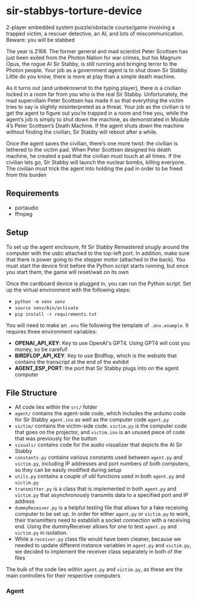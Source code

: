 # sir-stabbys-torture-device

2-player embedded system puzzle/obstacle course/game involving a trapped victim, a rescuer detective, an AI, and lots of miscommunication. Beware: you will be stabbed

The year is 2168. The former general and mad scientist Peter Scottsen has just been exiled from the Photon Nation for war crimes, but his Magnum Opus, the rogue AI Sir Stabby, is still running and bringing terror to the Photon people. Your job as a government agent is to shut down Sir Stabby. Little do you know, there is more at play than a simple death machine.

As it turns out (and unbeknownst to the typing player), there is a civilian locked in a room far from you who is the real Sir Stabby. Unfortunately, the mad supervillain Peter Scottsen has made it so that everything the victim tries to say is slightly misinterpreted as a threat. Your job as the civilian is to get the agent to figure out you’re trapped in a room and free you, while the agent’s job is simply to shut down the machine, as demonstrated in Module 4’s Peter Scottsen’s Death Machine. If the agent shuts down the machine without finding the civilian, Sir Stabby will reboot after a while.

Once the agent saves the civilian, there’s one more twist: the civilian is tethered to the victim pad. When Peter Scottsen designed his death machine, he created a pad that the civilian must touch at all times. If the civilian lets go, Sir Stabby will launch the nuclear bombs, killing everyone. The civilian must trick the agent into holding the pad in order to be freed from this burden

## Requirements

- portaudio
- ffmpeg

## Setup

To set up the agent enclosure, fit Sir Stabby Remastered snugly around the computer with the usbc attached to the top-left port. In addition, make sure that there is power going to the stepper motor (attached in the back). You must start the device first before the Python script starts running, but once you start them, the game will reset/wait on its own

Once the cardboard device is plugged in, you can run the Python script. Set up the virtual environment with the following steps:

- `python -m venv venv`
- `source venv/bin/activate`
- `pip install -r requirements.txt`

You will need to make an `.env` file following the template of `.env.example`. It requires three environment variables:

- **OPENAI_API_KEY**: Key to use OpenAI's GPT4. Using GPT4 will cost you money, so be careful!
- **BIRDFLOP_API_KEY**: Key to use Birdflop, which is the website that contains the transcript at the end of the exhibit
- **AGENT_ESP_PORT**: the port that Sir Stabby plugs into on the agent computer

## File Structure

- All code lies within the `src/` folder
- `agent/` contains the agent-side code, which includes the arduino code for Sir Stabby `agent.ino` as well as the computer code `agent.py`
- `victim/` contains the victim-side code. `victim.py` is the computer code that goes on the projector, and `victim.ino` is an unused piece of code that was previously for the button
- `visuals/` contains code for the audio visualizer that depicts the AI Sir Stabby
- `constants.py` contains various constants used between `agent.py` and `victim.py`, including IP addresses and port numbers of both computers, so they can be easily modified during setup
- `utils.py` contains a couple of util functions used in both `agent.py` and `victim.py`
- `transmitter.py` is a class that is implemented in both `agent.py` and `victim.py` that asynchronously transmits data to a specified port and IP address
- `dummyReceiver.py` is a helpful testing file that allows for a fake receiving computer to be set up. In order for either `agent.py` or `victim.py` to work, their transmitters need to establish a socket connection with a receiving end. Using the dummyReceiver allows for one to test `agent.py` and `victim.py` in isolation.
- While a `receiver.py` class file would have been cleaner, because we needed to update different instance variables in `agent.py` and `victim.py`, we decided to implement the receiver class separately in both of the files

The bulk of the code lies within `agent.py` and `victim.py`, as these are the main controllers for their respective computers

### Agent
